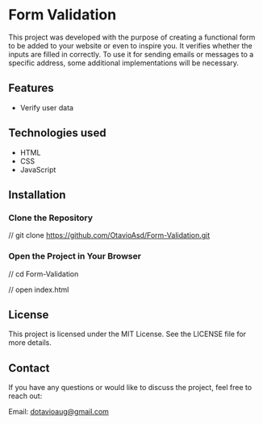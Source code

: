 # Form Validation

This project was developed with the purpose of creating a functional form to be added to your website or even to inspire you. 
It verifies whether the inputs are filled in correctly. To use it for sending emails or messages to a specific address, 
some additional implementations will be necessary.

## Features 

- Verify user data

## Technologies used

- HTML
- CSS
- JavaScript

## Installation

### Clone the Repository
// git clone https://github.com/OtavioAsd/Form-Validation.git

### Open the Project in Your Browser
// cd Form-Validation

// open index.html

## License
This project is licensed under the MIT License. See the LICENSE file for more details.

## Contact
If you have any questions or would like to discuss the project, feel free to reach out:

Email: dotavioaug@gmail.com



